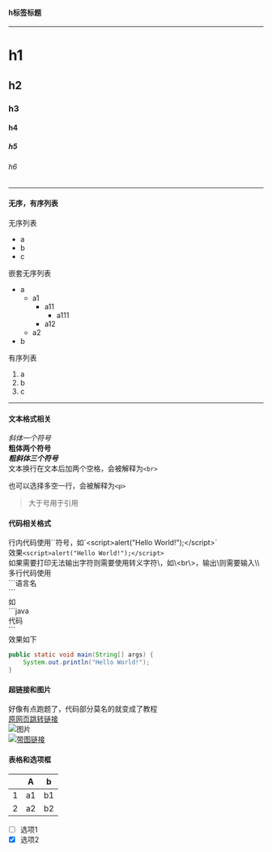 #### h标签标题
---
# h1
## h2
### h3
#### h4
##### h5
###### h6

---
#### 无序，有序列表
无序列表

* a
* b
* c

嵌套无序列表

* a
  * a1
    * a11
      * a111
    * a12
  * a2
* b

有序列表

1. a
2. b
3. c

---
#### 文本格式相关

*斜体一个符号*  
**粗体两个符号**  
***粗斜体三个符号***  
文本换行在文本后加两个空格，会被解释为`<br>`

也可以选择多空一行，会被解释为`<p>`

>大于号用于引用

#### 代码相关格式
行内代码使用\`\`符号，如\`\<script\>alert("Hello World!");\</script\>\`  
效果`<script>alert("Hello World!");</script>`  
如果需要打印无法输出字符则需要使用转义字符\\，如\\\<br\\\>，输出\\则需要输入\\\\  
多行代码使用  
\`\`\`语言名  
\`\`\`  
如  
\`\`\`java  
代码  
\`\`\`  
效果如下  
```java
public static void main(String[] args) {
    System.out.println("Hello World!");
}
```

#### 超链接和图片
好像有点跑题了，代码部分莫名的就变成了教程  
[原网页跳转链接](http://blog.pppploi8.me/)  
![图片](https://ss0.bdstatic.com/5aV1bjqh_Q23odCf/static/superman/img/logo/bd_logo1_31bdc765.png)  
[![带图链接](https://ss0.bdstatic.com/5aV1bjqh_Q23odCf/static/superman/img/logo/bd_logo1_31bdc765.png)](https://www.baidu.com/)  

#### 表格和选项框

|   | A | b |
|:-:|:-:|:-:|
|1  |a1 |b1 |
|2  |a2 |b2 |

- [ ] 选项1
- [x] 选项2
